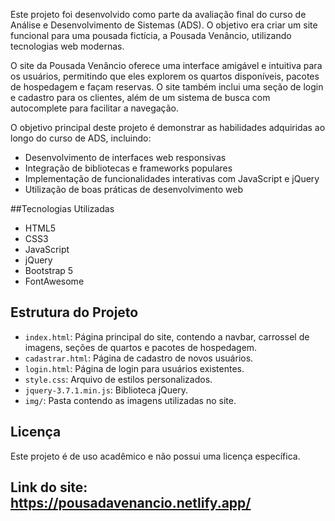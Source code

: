

Este projeto foi desenvolvido como parte da avaliação final do curso de Análise e Desenvolvimento de Sistemas (ADS). O objetivo era criar um site funcional para uma pousada fictícia, a Pousada Venâncio, utilizando tecnologias web modernas.


O site da Pousada Venâncio oferece uma interface amigável e intuitiva para os usuários, permitindo que eles explorem os quartos disponíveis, pacotes de hospedagem e façam reservas. O site também inclui uma seção de login e cadastro para os clientes, além de um sistema de busca com autocomplete para facilitar a navegação.



O objetivo principal deste projeto é demonstrar as habilidades adquiridas ao longo do curso de ADS, incluindo:

- Desenvolvimento de interfaces web responsivas
- Integração de bibliotecas e frameworks populares
- Implementação de funcionalidades interativas com JavaScript e jQuery
- Utilização de boas práticas de desenvolvimento web

##Tecnologias Utilizadas

- HTML5
- CSS3
- JavaScript
- jQuery
- Bootstrap 5
- FontAwesome

## Estrutura do Projeto

- `index.html`: Página principal do site, contendo a navbar, carrossel de imagens, seções de quartos e pacotes de hospedagem.
- `cadastrar.html`: Página de cadastro de novos usuários.
- `login.html`: Página de login para usuários existentes.
- `style.css`: Arquivo de estilos personalizados.
- `jquery-3.7.1.min.js`: Biblioteca jQuery.
- `img/`: Pasta contendo as imagens utilizadas no site.

## Licença

Este projeto é de uso acadêmico e não possui uma licença específica.

## Link do site: https://pousadavenancio.netlify.app/

